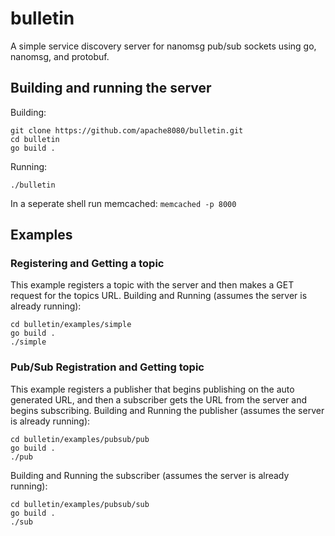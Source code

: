 # bulletin

A simple service discovery server  for nanomsg pub/sub sockets using go, nanomsg, and protobuf.

## Building and running the server
Building:
```
git clone https://github.com/apache8080/bulletin.git
cd bulletin
go build .
```

Running:
```
./bulletin
```

In a seperate shell run memcached: `memcached -p 8000`


## Examples
### Registering and Getting a topic
This example registers a topic with the server and then makes a GET request for the topics URL.
Building and Running (assumes the server is already running):
```
cd bulletin/examples/simple
go build .
./simple
```

### Pub/Sub Registration and Getting topic
This example registers a publisher that begins publishing on the auto generated URL, and then a subscriber gets the URL from the server and begins subscribing.
Building and Running the publisher (assumes the server is already running):
```
cd bulletin/examples/pubsub/pub
go build .
./pub
```
Building and Running the subscriber (assumes the server is already running):
```
cd bulletin/examples/pubsub/sub
go build .
./sub
```



